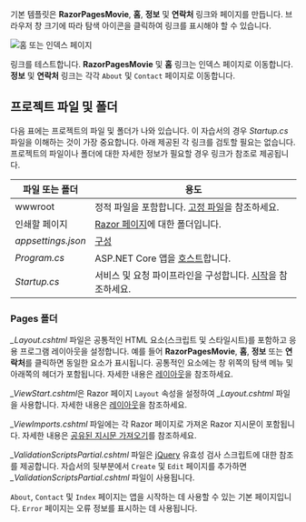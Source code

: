기본 템플릿은 **RazorPagesMovie**, **홈**, **정보** 및 **연락처** 링크와 페이지를 만듭니다. 브라우저 창 크기에 따라 탐색 아이콘을 클릭하여 링크를 표시해야 할 수 있습니다.

![홈 또는 인덱스 페이지](../../tutorials/razor-pages/razor-pages-start/_static/home2.png)

링크를 테스트합니다. **RazorPagesMovie** 및 **홈** 링크는 인덱스 페이지로 이동합니다. **정보** 및 **연락처** 링크는 각각 `About` 및 `Contact` 페이지로 이동합니다.

## <a name="project-files-and-folders"></a>프로젝트 파일 및 폴더

다음 표에는 프로젝트의 파일 및 폴더가 나와 있습니다. 이 자습서의 경우 *Startup.cs* 파일을 이해하는 것이 가장 중요합니다. 아래 제공된 각 링크를 검토할 필요는 없습니다. 프로젝트의 파일이나 폴더에 대한 자세한 정보가 필요할 경우 링크가 참조로 제공됩니다.

| 파일 또는 폴더              | 용도 |
| ----------------- | ------------ | 
| wwwroot | 정적 파일을 포함합니다. [고정 파일](xref:fundamentals/static-files)을 참조하세요. |
| 인쇄할 페이지 | [Razor 페이지](xref:mvc/razor-pages/index)에 대한 폴더입니다. | 
| *appsettings.json* | [구성](xref:fundamentals/configuration/index) |
| *Program.cs* | ASP.NET Core 앱을 [호스트](xref:fundamentals/hosting)합니다.|
| *Startup.cs* | 서비스 및 요청 파이프라인을 구성합니다. [시작](xref:fundamentals/startup)을 참조하세요.|

### <a name="the-pages-folder"></a>Pages 폴더

*_Layout.cshtml* 파일은 공통적인 HTML 요소(스크립트 및 스타일시트)를 포함하고 응용 프로그램 레이아웃을 설정합니다. 예를 들어 **RazorPagesMovie**, **홈**, **정보** 또는 **연락처**를 클릭하면 동일한 요소가 표시됩니다. 공통적인 요소에는 창 위쪽의 탐색 메뉴 및 아래쪽의 헤더가 포함됩니다. 자세한 내용은 [레이아웃](xref:mvc/views/layout)을 참조하세요.

*_ViewStart.cshtml*은 Razor 페이지 `Layout` 속성을 설정하여 *_Layout.cshtml* 파일을 사용합니다. 자세한 내용은 [레이아웃](xref:mvc/views/layout)을 참조하세요.

*_ViewImports.cshtml* 파일에는 각 Razor 페이지로 가져온 Razor 지시문이 포함됩니다. 자세한 내용은 [공유된 지시문 가져오기](xref:mvc/views/layout#importing-shared-directives)를 참조하세요.

*_ValidationScriptsPartial.cshtml* 파일은 [jQuery](https://jquery.com/) 유효성 검사 스크립트에 대한 참조를 제공합니다. 자습서의 뒷부분에서 `Create` 및 `Edit` 페이지를 추가하면 *_ValidationScriptsPartial.cshtml* 파일이 사용됩니다.

`About`, `Contact` 및 `Index` 페이지는 앱을 시작하는 데 사용할 수 있는 기본 페이지입니다. `Error` 페이지는 오류 정보를 표시하는 데 사용됩니다.